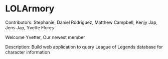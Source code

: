 LOLArmory
=========

Contributors:
Stephanie,
Daniel Rodriguez,
Matthew Campbell,
Kenjy Jap,
Jens Jap,
Yvette Flores

Welcome Yvetter,
Our newest member

Description:
Build web application to query League of Legends database for character information
